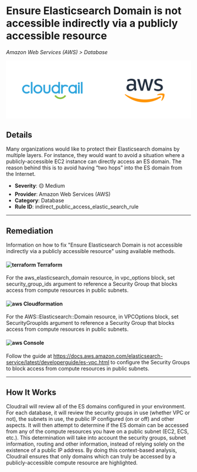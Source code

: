 # Ensure Elasticsearch Domain is not accessible indirectly via a publicly accessible resource

*Amazon Web Services (AWS) > Database*

![Cloudrail and Amazon Web Services (AWS) logos](../images/cloudrail_aws.png)

## Details
Many organizations would like to protect their Elasticsearch domains by multiple layers. For instance, they would want to avoid a situation where a publicly-accessible EC2 instance can directly access an ES domain. The reason behind this is to avoid having “two hops” into the ES domain from the Internet.

- **Severity**: 🟡 Medium
- **Provider**: Amazon Web Services (AWS)
- **Category**: Database
- **Rule ID**: indirect_public_access_elastic_search_rule

---

## Remediation
Information on how to fix "Ensure Elasticsearch Domain is not accessible indirectly via a publicly accessible resource" using available methods.


####  <img src="../_media/emojis/terraform.png" alt="terraform" width="20"/>  Terraform
For the aws_elasticsearch_domain resource, in vpc_options block, set security_group_ids argument to reference a Security Group that blocks access from compute resources in public subnets.








#### <img src="../_media/emojis/aws.png" alt="aws" width="20"/> Cloudformation
For the AWS::Elasticsearch::Domain resource, in VPCOptions block, set SecurityGroupIds argument to reference a Security Group that blocks access from compute resources in public subnets.



####  <img src="../_media/emojis/aws.png" alt="aws" width="20"/> Console
Follow the guide at <https://docs.aws.amazon.com/elasticsearch-service/latest/developerguide/es-vpc.html> to configure the Security Groups to block access from compute resources in public subnets.




---

## How It Works
Cloudrail will review all of the ES domains configured in your environment. For each database, it will review the security groups in use (whether VPC or not), the subnets in use, the public IP configured (on or off) and other aspects. It will then attempt to determine if the ES domain can be accessed from any of the compute resources you have on a public subnet (EC2, ECS, etc.). This determination will take into account the security groups, subnet information, routing and other information, instead of relying solely on the existence of a public IP address. By doing this context-based analysis, Cloudrail ensures that only domains which can truly be accessed by a publicly-accessible compute resource are highlighted.